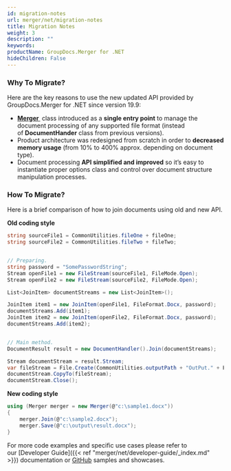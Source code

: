 ```yaml
---
id: migration-notes
url: merger/net/migration-notes
title: Migration Notes
weight: 3
description: ""
keywords: 
productName: GroupDocs.Merger for .NET
hideChildren: False
---
```

### Why To Migrate?
 
Here are the key reasons to use the new updated API provided by GroupDocs.Merger for .NET since version 19.9:
*   **[Merger ](https://apireference.groupdocs.com/net/merger/groupdocs.merger/merger)** class introduced as a **single entry point** to manage the document processing of any supported file format (instead of **DocumentHander** class from previous versions).     
*   Product architecture was redesigned from scratch in order to **decreased memory usage** (from 10% to 400% approx. depending on document type).    
*   Document processing **API simplified and improved** so it’s easy to instantiate proper options class and control over document structure manipulation processes.
    

### How To Migrate?

Here is a brief comparison of how to join documents using old and new API.  

**Old coding style**

```csharp
string sourceFile1 = CommonUtilities.fileOne + fileOne;
string sourceFile2 = CommonUtilities.fileTwo + fileTwo;


// Preparing.
string password = "SomePasswordString";
Stream openFile1 = new FileStream(sourceFile1, FileMode.Open);
Stream openFile2 = new FileStream(sourceFile2, FileMode.Open);

List<JoinItem> documentStreams = new List<JoinItem>();

JoinItem item1 = new JoinItem(openFile1, FileFormat.Docx, password);
documentStreams.Add(item1);
JoinItem item2 = new JoinItem(openFile2, FileFormat.Docx, password);
documentStreams.Add(item2);


// Main method.
DocumentResult result = new DocumentHandler().Join(documentStreams);

Stream documentStream = result.Stream;
var fileStream = File.Create(CommonUtilities.outputPath + "OutPut." + FileFormat.Docx);
documentStream.CopyTo(fileStream);
documentStream.Close();
```

**New coding style**

```csharp
using (Merger merger = new Merger(@"c:\sample1.docx"))
{
    merger.Join(@"c:\sample2.docx");
    merger.Save(@"c:\output\result.docx");
}
```

For more code examples and specific use cases please refer to our [Developer Guide]({{< ref "merger/net/developer-guide/_index.md" >}}) documentation or [GitHub](https://github.com/groupdocs-merger/GroupDocs.Merger-for-.NET) samples and showcases.
